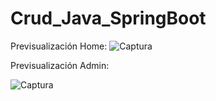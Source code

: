 # Crud_Java_SpringBoot

Previsualización Home:
![Captura](https://user-images.githubusercontent.com/78851467/220093216-7a4d6ed2-b684-4ecd-8f8b-86b77d78cefe.PNG)

Previsualización Admin:

![Captura](https://user-images.githubusercontent.com/78851467/220093521-f99c8118-2d08-4473-b552-7e8ea2c2d2ce.PNG)
